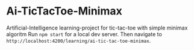 # Ai-TicTacToe-Minimax
Artificial-Intelligence learning-project for tic-tac-toe with simple minimax algoritm
Run `npm start` for a local dev server. Then navigate to `http://localhost:4200/learning/ai-tic-tac-toe-minimax`.
